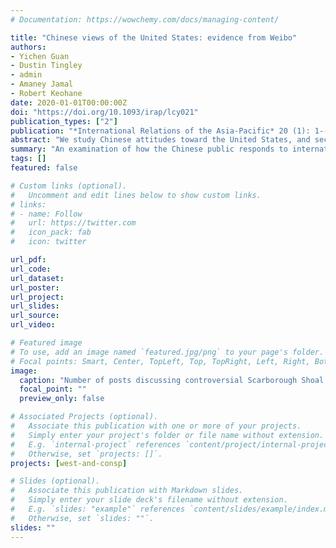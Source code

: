 ```yaml
---
# Documentation: https://wowchemy.com/docs/managing-content/

title: "Chinese views of the United States: evidence from Weibo"
authors:
- Yichen Guan
- Dustin Tingley
- admin
- Amaney Jamal
- Robert Keohane
date: 2020-01-01T00:00:00Z
doi: "https://doi.org/10.1093/irap/lcy021"
publication_types: ["2"]
publication: "*International Relations of the Asia-Pacific* 20 (1): 1--30"
abstract: "We study Chinese attitudes toward the United States, and secondarily toward Japan, Russia, and Vietnam, by analyzing social media discourse on the Chinese social media site, Weibo. We focus separately on a general analysis of attitudes and on Chinese responses to specific international events involving the United States. In general, we find that Chinese netizens are much more interested in US politics than US society. Their views of the United States are characterized by deep ambivalence; they have remarkably favorable attitudes toward many aspects of US influence, whether economic, political, intellectual, or cultural. Attitudes toward the United States become negative when the focus turns to US foreign policy – actions that Chinese netizens view as antithetical to Chinese interests. On the contrary, attitudes toward Japan, Russia, and Vietnam vary a great deal from one another. The contrast between these differentiated Chinese views toward the United States and other countries, on the one hand, and the predominant anti-Americanism in the Middle East, on the other, is striking."
summary: "An examination of how the Chinese public responds to international events involving the United States, and a comparison with Arabic Twitter. Data from 2012--2013."
tags: []
featured: false

# Custom links (optional).
#   Uncomment and edit lines below to show custom links.
# links:
# - name: Follow
#   url: https://twitter.com
#   icon_pack: fab
#   icon: twitter

url_pdf:
url_code:
url_dataset:
url_poster:
url_project:
url_slides:
url_source:
url_video:

# Featured image
# To use, add an image named `featured.jpg/png` to your page's folder. 
# Focal points: Smart, Center, TopLeft, Top, TopRight, Left, Right, BottomLeft, Bottom, BottomRight.
image:
  caption: "Number of posts discussing controversial Scarborough Shoal issue and the United States."
  focal_point: ""
  preview_only: false

# Associated Projects (optional).
#   Associate this publication with one or more of your projects.
#   Simply enter your project's folder or file name without extension.
#   E.g. `internal-project` references `content/project/internal-project/index.md`.
#   Otherwise, set `projects: []`.
projects: [west-and-consp]

# Slides (optional).
#   Associate this publication with Markdown slides.
#   Simply enter your slide deck's filename without extension.
#   E.g. `slides: "example"` references `content/slides/example/index.md`.
#   Otherwise, set `slides: ""`.
slides: ""
---
```

